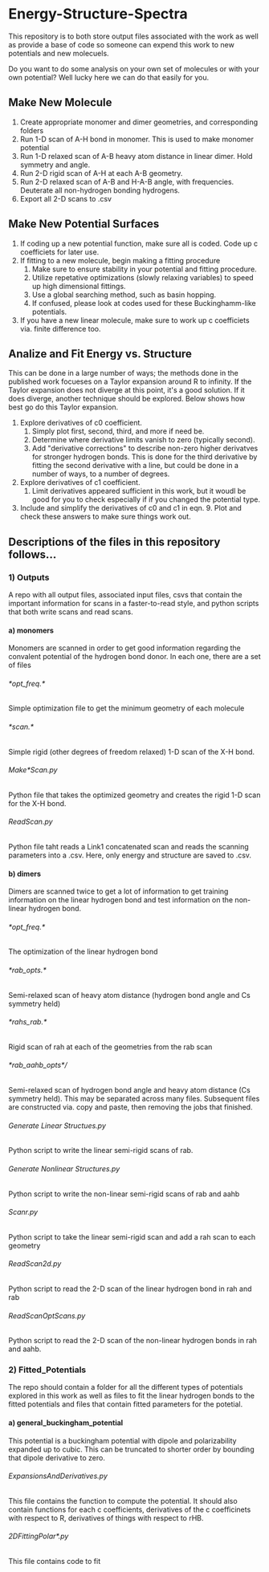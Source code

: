 # Energy-Structure-Spectra

This repository is to both store output files associated with the work <BLANK>
as well as provide a base of code so someone can expend this work to new potentials
and new molecuels.

Do you want to do some analysis on your own set of molecules or with your own potential? 
Well lucky here we can do that easily for you.

## Make New Molecule
1) Create appropriate monomer and dimer geometries, and corresponding folders
2) Run 1-D scan of A-H bond in monomer.  This is used to make monomer potential
3) Run 1-D relaxed scan of A-B heavy atom distance in linear dimer. Hold symmetry and angle.
4) Run 2-D rigid scan of A-H at each A-B geometry.
5) Run 2-D relaxed scan of A-B and H-A-B angle, with frequencies.  Deuterate all non-hydrogen bonding hydrogens.
6) Export all 2-D scans to .csv

## Make New Potential Surfaces
1) If coding up a new potential function, make sure all is coded.  Code up c coefficiets for later use.
2) If fitting to a new molecule, begin making a fitting procedure
   1) Make sure to ensure stability in your potential and fitting procedure.
   2) Utilize repetative optimizations (slowly relaxing variables) to speed up high dimensional fittings.
   3) Use a global searching method, such as basin hopping.
   4) If confused, please look at codes used for these Buckinghamm-like potentials.
3) If you have a new linear molecule, make sure to work up c coefficiets via. finite difference too.

## Analize and Fit Energy vs. Structure
This can be done in a large number of ways; the methods done in the published work focueses on a
Taylor expansion around R to infinity. If the Taylor expansion does not diverge at this point, it's
a good solution.  If it does diverge, another technique should be explored.  Below shows
how best go do this Taylor expansion.

1) Explore derivatives of c0 coefficient.
   1) Simply plot first, second, third, and more if need be.
   2) Determine where derivative limits vanish to zero (typically second).
   3) Add "derivative corrections" to describe non-zero higher derivatves for
      stronger hydrogen bonds.  This is done for the third derivative by fitting the second 
      derivative with a line, but could be done in a number of ways, to a number of degrees.
2) Explore derivatives of c1 coefficient.
   1) Limit derivatives appeared sufficient in this work, but it woudl be good for you to check especially if
      if you changed the potential type.
3) Include and simplify the derivatives of c0 and c1 in eqn. 9.  Plot and check these answers
   to make sure things work out.

## Descriptions of the files in this repository follows...

### 1) Outputs
A repo with all output files, associated input files, csvs that contain the important
information for scans in a faster-to-read style, and python scripts that both write
scans and read scans.

#### a) monomers
Monomers are scanned in order to get good information regarding the convalent potential
of the hydrogen bond donor.  In each one, there are a set of files

###### \*opt_freq.\*
Simple optimization file to get the minimum geometry of each molecule

###### \*scan.\*
Simple rigid (other degrees of freedom relaxed) 1-D scan of the X-H bond.

###### Make\*Scan.py
Python file that takes the optimized geometry and creates the rigid 1-D scan for the
X-H bond.  

###### ReadScan.py
Python file taht reads a Link1 concatenated scan and reads the scanning parameters 
into a .csv.  Here, only energy and structure are saved to .csv.

#### b) dimers
Dimers are scanned twice to get a lot of information to get training information on 
the linear hydrogen bond and test information on the non-linear hydrogen bond.

###### \*opt_freq.\*
The optimization of the linear hydrogen bond

###### \*rab_opts.\*
Semi-relaxed scan of heavy atom distance (hydrogen bond angle and Cs symmetry held)

###### \*rahs_rab.\*
Rigid scan of rah at each of the geometries from the rab scan

###### \*rab_aahb_opts*/
Semi-relaxed scan of hydrogen bond angle and heavy atom distance (Cs symmetry held).
This may be separated across many files. Subsequent files are constructed via. copy and 
paste, then removing the jobs that finished.

###### Generate Linear Structues.py
Python script to write the linear semi-rigid scans of rab.

###### Generate Nonlinear Structures.py
Python script to write the non-linear semi-rigid scans of rab and aahb

###### Scanr.py
Python script to take the linear semi-rigid scan and add a rah scan to each geometry

###### ReadScan2d.py
Python script to read the 2-D scan of the linear hydrogen bond in rah and rab

###### ReadScanOptScans.py
Python script to read the 2-D scan of the non-linear hydrogen bonds in rah and aahb.

### 2) Fitted_Potentials

The repo should contain a folder for all the different types of potentials explored in this work
as well as files to fit the linear hydrogen bonds to the fitted potentials and files that contain 
fitted parameters for the potetial.

#### a) general_buckingham_potential
This potential is a buckingham potential with dipole and polarizability expanded up to cubic.
This can be truncated to shorter order by bounding that dipole derivative to zero.

###### ExpansionsAndDerivatives.py
This file contains the function to compute the potential.  It should also contain functions
for each c coefficients, derivatives of the c coefficinets with respect to R, derivatives of things
with respect to rHB.

###### 2DFittingPolar*.py
This file contains code to fit 